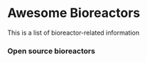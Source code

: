 # Awesome Bioreactors

This is a list of bioreactor-related information



### Open source bioreactors


